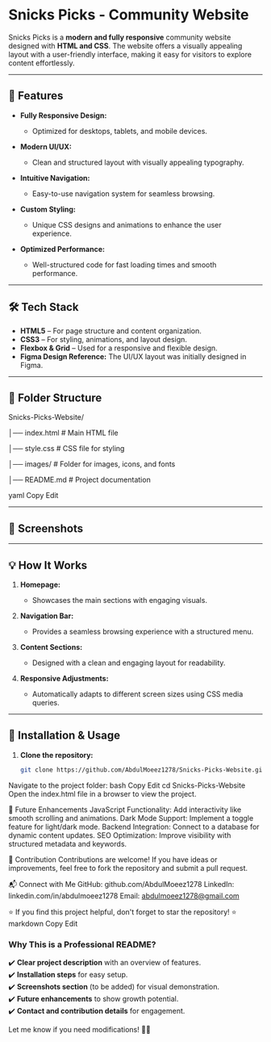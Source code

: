 # Snicks Picks - Community Website  

Snicks Picks is a **modern and fully responsive** community website designed with **HTML and CSS**. The website offers a visually appealing layout with a user-friendly interface, making it easy for visitors to explore content effortlessly.  

---

## 🚀 Features  

- **Fully Responsive Design:**  
  - Optimized for desktops, tablets, and mobile devices.
    
- **Modern UI/UX:**  
  - Clean and structured layout with visually appealing typography.
    
- **Intuitive Navigation:**  
  - Easy-to-use navigation system for seamless browsing.
    
- **Custom Styling:**  
  - Unique CSS designs and animations to enhance the user experience.
     
- **Optimized Performance:**  
  - Well-structured code for fast loading times and smooth performance.  

---

## 🛠️ Tech Stack  

- **HTML5** – For page structure and content organization.  
- **CSS3** – For styling, animations, and layout design.  
- **Flexbox & Grid** – Used for a responsive and flexible design.  
- **Figma Design Reference:** The UI/UX layout was initially designed in Figma.  

---

## 📂 Folder Structure  

Snicks-Picks-Website/ 

│── index.html # Main HTML file

│── style.css # CSS file for styling

│── images/ # Folder for images, icons, and fonts

│── README.md # Project documentation

yaml
Copy
Edit

---

## 📸 Screenshots  



---

## 💡 How It Works  

1. **Homepage:**  
   - Showcases the main sections with engaging visuals.  

2. **Navigation Bar:**  
   - Provides a seamless browsing experience with a structured menu.  

3. **Content Sections:**  
   - Designed with a clean and engaging layout for readability.  

4. **Responsive Adjustments:**  
   - Automatically adapts to different screen sizes using CSS media queries.  

---

## 🔧 Installation & Usage  

1. **Clone the repository:**  
   ```bash
   git clone https://github.com/AbdulMoeez1278/Snicks-Picks-Website.git
Navigate to the project folder:
bash
Copy
Edit
cd Snicks-Picks-Website
Open the index.html file in a browser to view the project.

📌 Future Enhancements
JavaScript Functionality: Add interactivity like smooth scrolling and animations.
Dark Mode Support: Implement a toggle feature for light/dark mode.
Backend Integration: Connect to a database for dynamic content updates.
SEO Optimization: Improve visibility with structured metadata and keywords.

🤝 Contribution
Contributions are welcome! If you have ideas or improvements, feel free to fork the repository and submit a pull request.

📬 Connect with Me
GitHub: github.com/AbdulMoeez1278
LinkedIn: linkedin.com/in/abdulmoeez1278
Email: abdulmoeez1278@gmail.com

⭐ If you find this project helpful, don't forget to star the repository! ⭐
markdown
Copy
Edit

### **Why This is a Professional README?**  
✔️ **Clear project description** with an overview of features.  
✔️ **Installation steps** for easy setup.  
✔️ **Screenshots section** (to be added) for visual demonstration.  
✔️ **Future enhancements** to show growth potential.  
✔️ **Contact and contribution details** for engagement.  

Let me know if you need modifications! 🚀😊
